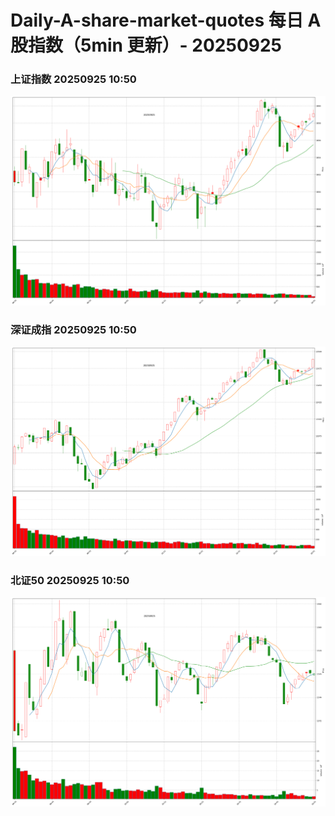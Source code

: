 
# Daily-A-share-market-quotes 每日 A 股指数（5min 更新）- 20250925

### 上证指数 20250925 10:50
![](./fig/2025/9/20250925-sh000001.png)

### 深证成指 20250925 10:50
![](./fig/2025/9/20250925-sz399001.png)

### 北证50 20250925 10:50
![](./fig/2025/9/20250925-bj899050.png)
